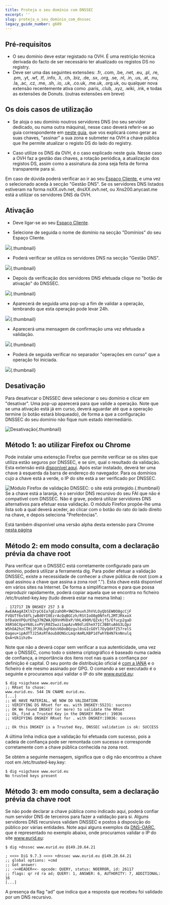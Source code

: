 ```yaml
---
title: Proteja o seu domínio com DNSSEC
excerpt: ''
slug: proteja_o_seu_dominio_com_dnssec
legacy_guide_number: g609
---
```



## Pré-requisitos

- O seu domínio deve estar registado na OVH. É uma restrição técnica derivada do facto de ser necessário ter atualizado os registos DS no registry.
- Deve ser uma das seguintes extensões: .fr, .com, .be, .net, .eu, .pl, .re, .pm, .yt, .wf, .tf, .info, .li, .ch, .biz, .de, .sx, .org, .se, .nl, .in, .us, .at, .nu, .la, .ac, .cz, .me, .sh, .io, .uk, .co.uk, .me.uk, .org.uk, ou qualquer nova extensão recentemente ativa como .paris, .club, .xyz, .wiki, .ink, e todas as extensões de Donuts. (outras extensões em breve)




## Os dois casos de utilização

- Se aloja o seu domínio noutros servidores DNS (no seu servidor dedicado, ou numa outra máquina), nesse caso deverá referir-se ao guia correspondente em [neste guia](http://guias.ovh.pt/dnssec), que vos explicará como gerar as suas chaves, "assinar" a sua zona e submeter na OVH a chave pública que lhe permite atualizar o registo DS do lado do registry.

- Caso utilize os DNS da OVH, é o caso explicado neste guia. Nesse caso a OVH faz a gestão das chaves, a rotação periódica, a atualização dos registos DS, assim como a assinatura da zona seja feita de forma transparente para si.


Em caso de dúvida poderá verificar ao ir ao seu [Espaço Cliente](https://www.ovh.com/manager/web), e uma vez o selecionado aceda à secção "Gestão DNS". Se os servidores DNS listados estiveram na forma nsXX.ovh.net, dnsXX.ovh.net, ou Xns200.anycast.me está a utilizar os servidores DNS da OVH.


## Ativação

- Deve ligar-se ao seu [Espaço Cliente](https://www.ovh.com/manager/web).

- Selecione de seguida o nome de domínio na secção "Domínios" do seu Espaço Cliente.



![](images/img_2896.jpg){.thumbnail}

- Poderá verificar se utiliza os servidores DNS na secção "Gestão DNS".



![](images/img_3966.jpg){.thumbnail}

- Depois da verificação dos servidores DNS efetuada clique no "botão de ativação" do DNSSEC.



![](images/img_3967.jpg){.thumbnail}

- Aparecerá de seguida uma pop-up a fim de validar a operação, lembrando que esta operação pode levar 24h.



![](images/img_2895.jpg){.thumbnail}

- Aparecerá uma mensagem de confirmação uma vez efetuada a validação.



![](images/img_3968.jpg){.thumbnail}

- Poderá de seguida verificar no separador "operações em curso" que a operação foi iniciada.



![](images/img_3969.jpg){.thumbnail}


## Desativação
Para desativcar o DNSSEC deve selecionar o seu domínio e clicar em "desativar". Uma pop-up aparecerá para que valide a operação. Note que se uma ativação está já em curso, deverá aguardar até que a operação termine (o botão estará bloqueado), de forma a que a configuração DNSSEC do seu domínio não fique num estado intermediário.

![Desativação](images/img_3970.jpg){.thumbnail}


## Método 1: ao utilizar Firefox ou Chrome
Pode instalar uma extensção Firefox que permite verificar se os sites que utiliza estão seguros por DNSSEC, e se sim, qual o resultado da validação. Esta extensão está [disponível aqui](http://www.dnssec-validator.cz/). Após estar instalado, deverá ter uma chave à esquerda da barra de endereço do navegador. Para os domínios cujo a chave está a verde, o IP do site está a ser verificado por DNSSEC.

![Módulo Firefox de validação DNSSEC: o site está protegido.](images/img_119.jpg){.thumbnail}
Se a chave está a laranja, é o servidor DNS recursivo do seu FAI que não é compatível com DNSSEC. Não é grave, poderá utilizar servidores DNS alternativos para efetuar essa validação. O módulo Firefox propõe-lhe uma lista sob a qual deverá aceder, ao clicar com o botão do rato do lado direito na chave, e depois seleciona "Preferências".

Está também disponível uma versão alpha desta extensão para Chrome [nesta página](https://chrome.google.com/webstore/detail/hpmbmjbcmglolhjdcbicfdhmgmcoeknm)


## Método 2: em modo consulta, com a declaração prévia da chave root
Para verificar que o DNSSEC está corretamente configurado para um domínio, poderá utilizar a ferramenta dig. Para poder efetuar a validação DNSSEC, existe a necessidade de conhecer a chave pública de root (com a qual assinou a chave que assina a zona root "."). Esta chave está disponível em vários sites na Internet. De forma a simplificarmos e para que possa reproduzir rapidamente, poderá copiar aquela que se encontra no ficheiro /etc/trusted-key.key (tudo deverá estar na mesma linha) :


```
. 172717 IN DNSKEY 257 3 8 AwEAAagAIKlVZrpC6Ia7gEzahOR+9W29euxhJhVVLOyQbSEW0O8gcCjF
FVQUTf6v58fLjwBd0YI0EzrAcQqBGCzh/RStIoO8g0NfnfL2MTJRkxoX
bfDaUeVPQuYEhg37NZWAJQ9VnMVDxP/VHL496M/QZxkjf5/Efucp2gaD
X6RS6CXpoY68LsvPVjR0ZSwzz1apAzvN9dlzEheX7ICJBBtuA6G3LQpz
W5hOA2hzCTMjJPJ8LbqF6dsV6DoBQzgul0sGIcGOYl7OyQdXfZ57relS
Qageu+ipAdTTJ25AsRTAoub8ONGcLmqrAmRLKBP1dfwhYB4N7knNnulq
QxA+Uk1ihz0=
```


Note que não a deverá copar sem verificar a sua autenticidade, uma vez que o DNSSEC, como todo o sistema criptográfico é baseado numa cadeia de confiança, a importância dos itens root nas quais a confiança por definição é capital. O seu ponto de distribuição oficial é [com a IANA](https://data.iana.org/root-anchors/) e o ficheiro é ele mesmo assinado por GPG.
O comando a ser executado é o seguinte e procuramos aqui validar o IP do site www.eurid.eu:

```
$ dig +sigchase www.eurid.eu
;; RRset to chase:
www.eurid.eu. 544 IN CNAME eurid.eu.
[...]
;; WE HAVE MATERIAL, WE NOW DO VALIDATION
;; VERIFYING DS RRset for eu. with DNSKEY:55231: success
;; OK We found DNSKEY (or more) to validate the RRset
;; Ok, find a Trusted Key in the DNSKEY RRset: 19036
;; VERIFYING DNSKEY RRset for . with DNSKEY:19036: success

;; Ok this DNSKEY is a Trusted Key, DNSSEC validation is ok: SUCCESS
```


A última linha indica que a validação foi efetuada com sucesso, pois a cadeia de confiança pode ser remontada com sucesso e corresponde corretamente com a chave pública conhecida na zona root.

Se obtém a seguinte mensagem, significa que o dig não encontrou a chave root em /etc/trusted-key.key:

```
$ dig +sigchase www.eurid.eu
No trusted keys present
```




## Método 3: em modo consulta, sem a declaração prévia da chave root
Se não pode declarar a chave pública como indicado aqui, poderá confiar num servidor DNS de terceiros para fazer a validação para si. Alguns servidores DNS recursivos validam DNSSEC e postos à disposição do público por várias entidades. Note aqui alguns exemplos da [DNS-OARC](https://www.dns-oarc.net/oarc/services/odvr), que é representado no exemplo abaixo, onde procuramos validar o IP do site www.eurid.eu:


```
$ dig +dnssec www.eurid.eu @149.20.64.21

; <<>> DiG 9.7.3 <<>> +dnssec www.eurid.eu @149.20.64.21
;; global options: +cmd
;; Got answer:
;; ->>HEADER<<- opcode: QUERY, status: NOERROR, id: 26117
;; flags: qr rd ra ad; QUERY: 1, ANSWER: 6, AUTHORITY: 7, ADDITIONAL: 16
[...]
```


A presença da flag "ad" que indica que a resposta que recebeu foi validado por um DNS recursivo.

